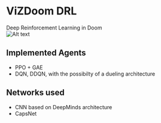 # ViZDoom DRL
Deep Reinforcement Learning in Doom  
![Alt text](https://github.com/pcode93/rl_doom/readme_resources/basic.gif)
## Implemented Agents  
- PPO + GAE  
- DQN, DDQN, with the possibilty of a dueling architecture  
## Networks used  
- CNN based on DeepMinds architecture  
- CapsNet  

